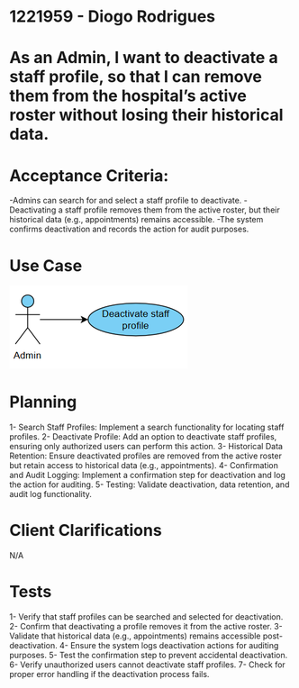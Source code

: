 # 1221959 - Diogo Rodrigues

# As an Admin, I want to deactivate a staff profile, so that I can remove them from the hospital’s active roster without losing their historical data.

# Acceptance Criteria:
-Admins can search for and select a staff profile to deactivate.
-Deactivating a staff profile removes them from the active roster, but their historical data (e.g., appointments) remains accessible.
-The system confirms deactivation and records the action for audit purposes.


# Use Case

![UseCaseDiagram](/Backend/docs/sprintB/Backoffice%20Module/us6.2.12/assets/usecase.png)

# Planning

1- Search Staff Profiles: Implement a search functionality for locating staff profiles.
2- Deactivate Profile: Add an option to deactivate staff profiles, ensuring only authorized users can perform this action.
3- Historical Data Retention: Ensure deactivated profiles are removed from the active roster but retain access to historical data (e.g., appointments).
4- Confirmation and Audit Logging: Implement a confirmation step for deactivation and log the action for auditing.
5- Testing: Validate deactivation, data retention, and audit log functionality.

# Client Clarifications

N/A

# Tests

1- Verify that staff profiles can be searched and selected for deactivation.
2- Confirm that deactivating a profile removes it from the active roster.
3- Validate that historical data (e.g., appointments) remains accessible post-deactivation.
4- Ensure the system logs deactivation actions for auditing purposes.
5- Test the confirmation step to prevent accidental deactivation.
6- Verify unauthorized users cannot deactivate staff profiles.
7- Check for proper error handling if the deactivation process fails.